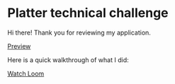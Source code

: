 # Platter technical challenge

Hi there! Thank you for reviewing my application.

[Preview](https://martincenturion.com/platter)

Here is a quick walkthrough of what I did:

[Watch Loom](https://www.loom.com/share/fd6f64e987f24ecea99da6de298c0922)
